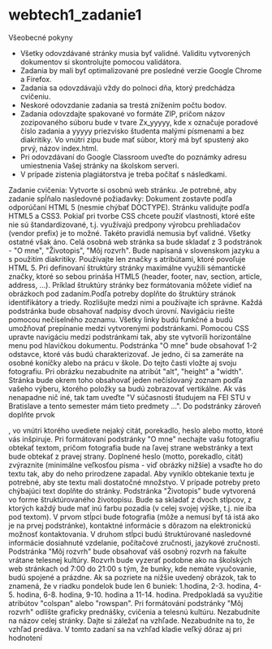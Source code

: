 # webtech1_zadanie1

Všeobecné pokyny
* Všetky odovzdávané stránky musia byť validné. Validitu vytvorených dokumentov si skontrolujte pomocou validátora.
* Zadania by mali byť optimalizované pre posledné verzie Google Chrome a Firefox.
* Zadania sa odovzdávajú vždy do polnoci dňa, ktorý predchádza cvičeniu.
* Neskoré odovzdanie zadania sa trestá znížením počtu bodov.
* Zadania odovzdajte spakované vo formáte ZIP, pričom názov zozipovaného súboru bude v tvare Zx_yyyyy, kde x označuje poradové číslo zadania a yyyyy priezvisko študenta malými písmenami a bez diakritiky. Vo vnútri zipu bude mať súbor, ktorý má byť spustený ako prvý, názov index.html.
* Pri odovzdávaní do Google Classroom uveďte do poznámky adresu umiestnenia Vašej stránky na školskom serveri.
* V prípade zistenia plagiátorstva je treba počítať s následkami.

Zadanie cvičenia:
Vytvorte si osobnú web stránku. Je potrebné, aby zadanie spĺňalo nasledovné požiadavky:
Dokument zostavte podľa odporúčaní HTML 5 (nesmie chýbať DOCTYPE).
Stránku validujte podľa HTML5 a CSS3. Pokiaľ pri tvorbe CSS chcete použiť vlastnosti, ktoré ešte nie sú štandardizované, t.j. využívajú predpony výrobcu prehliadačov (vendor prefix) je to možné. Takéto pravidlá nemusia byť validné. Všetky ostatné však áno.
Celá osobná web stránka sa bude skladať z 3 podstránok - "O mne", "Životopis", "Môj rozvrh". Bude napísaná v slovenskom jazyku a s použitím diakritiky.
Používajte len značky s atribútami, ktoré povoľuje HTML 5. Pri definovaní štruktúry stránky maximálne využili sémantické značky, ktoré so sebou prináša HTML5 (header, footer, nav, section, article, address, ...). Príklad štruktúry stránky bez formátovania môžete vidieť na obrázkoch pod zadaním.Podľa potreby doplňte do štruktúry stránok identifikátory a triedy. Rozlišujte medzi nimi a používajte ich správne.
Každá podstránka bude obsahovať nadpisy dvoch úrovní.
Navigáciu riešte pomocou nečíselného zoznamu. Všetky linky budú funkčné a budú umožňovať prepínanie medzi vytvorenými podstránkami. Pomocou CSS upravte navigáciu medzi podstránkami tak, aby ste vytvorili horizontálne menu pod hlavičkou dokumentu.
Podstránka "O mne" bude obsahovať 1-2 odstavce, ktoré vás budú charakterizovať. Je jedno, či sa zameráte na osobné koníčky alebo na prácu v škole. Do tejto časti vložte aj svoju fotografiu. Pri obrázku nezabudnite na atribút "alt", "height" a "width".
 Stránka bude okrem toho obsahovať jeden nečíslovaný zoznam podľa vašeho výberu, ktorého položky sa budú zobrazovať vertikálne. Ak vás nenapadne nič iné, tak tam uveďte "V súčasnosti študujem na FEI STU v Bratislave a tento semester mám tieto predmety ...".
Do podstránky zároveň doplňte prvok <aside>, vo vnútri ktorého uvediete nejaký citát, porekadlo, heslo alebo motto, ktoré vás inšpiruje.
Pri formátovaní podstránky "O mne" nechajte vašu fotografiu obtekať textom, pričom fotografia bude na ľavej strane webstránky a text bude obtekať z pravej strany. Doplnené heslo (motto, porekadlo, citát) zvýraznite (minimálne veľkosťou písma - viď obrázky nižšie) a vsaďte ho do textu tak, aby do neho prirodzene zapadal. Aby vyniklo obtekanie textu je potrebné, aby ste textu mali dostatočné množstvo. V prípade potreby preto chýbajúci text doplňte do stránky.
Podstránka "Životopis" bude vytvorená vo forme štruktúrovaného životopisu. Bude sa skladať z dvoch stĺpcov, z ktorých každý bude mať inú farbu pozadia (v celej svojej výške, t.j. nie iba pod textom). V prvom stĺpci bude
fotografia (môže a nemusí byť tá istá ako je na prvej podstránke),
kontaktné informácie s dôrazom na elektronickú možnosť kontaktovania.
V druhom stĺpci budú štruktúrované nasledovné informácie
dosiahnuté vzdelanie,
počítačové zručnosti,
jazykové zručnosti.
Podstránka "Môj rozvrh" bude obsahovať váš osobný rozvrh na fakulte vrátane telesnej kultúry. Rozvrh bude vyzerať podobne ako na školských web stránkach od 7:00 do 21:00 s tým, že bunky, kde nemáte vyučovanie, budú spojené a prázdne. Ak sa pozriete na nižšie uvedený obrázok, tak to znamená, že v riadku pondelok bude len 6 buniek: 1.hodina, 2-3. hodina, 4-5. hodina, 6-8. hodina, 9-10. hodina a 11-14. hodina. Predpokladá sa využitie  atribútov "colspan" alebo "rowspan".
Pri formátování podstránky "Môj rozvrh" odlíšte graficky prednášky, cvičenia a telesnú kultúru.
Nezabudnite na názov celej stránky.
Dajte si záležať na vzhľade. Nezabudnite na to, že vzhľad predáva. V tomto zadaní sa na vzhľad kladie veľký dôraz aj pri hodnotení
